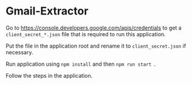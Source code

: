 # Gmail-Extractor

Go to https://console.developers.google.com/apis/credentials to get a `client_secret_*.json` file that is required to run this application.

Put the file in the application root and rename it to  `client_secret.json` if necessary.

Run application using  `npm install` and then  `npm run start `. 

Follow the steps in the application.
